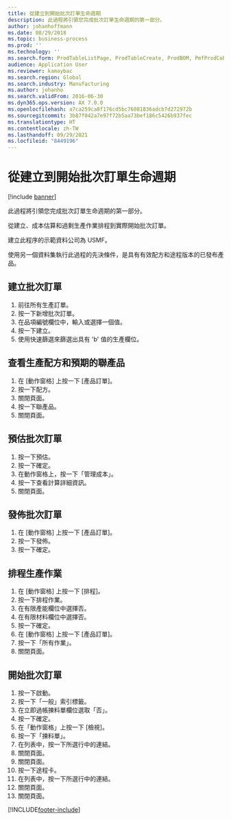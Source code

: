 ```yaml
---
title: 從建立到開始批次訂單生命週期
description: 此過程將引領您完成批次訂單生命週期的第一部分。
author: johanhoffmann
ms.date: 08/29/2018
ms.topic: business-process
ms.prod: ''
ms.technology: ''
ms.search.form: ProdTableListPage, ProdTableCreate, ProdBOM, PmfProdCoBy, ProdParmCostEstimation, ProdCalcTrans, ProdParmRelease, ProdSchedule, ProdRouteJob, ProdParmStartUp, ProdJournalTransBOM, ProdJournalTransRoute
audience: Application User
ms.reviewer: kamaybac
ms.search.region: Global
ms.search.industry: Manufacturing
ms.author: johanho
ms.search.validFrom: 2016-06-30
ms.dyn365.ops.version: AX 7.0.0
ms.openlocfilehash: a7ca259ca8f176cd5bc76081836adcb7d272972b
ms.sourcegitcommit: 3b87f042a7e97f72b5aa73bef186c5426b937fec
ms.translationtype: HT
ms.contentlocale: zh-TW
ms.lasthandoff: 09/29/2021
ms.locfileid: "8449196"
---
```

# <a name="batch-order-lifecycle-from-create-to-start"></a>從建立到開始批次訂單生命週期

[!include [banner](../../includes/banner.md)]

此過程將引領您完成批次訂單生命週期的第一部分。

從建立、成本估算和過剩生產作業排程到實際開始批次訂單。



建立此程序的示範資料公司為 USMF。 



使用另一個資料集執行此過程的先決條件，是具有有效配方和途程版本的已發布產品。


## <a name="create-a-batch-order"></a>建立批次訂單
1. 前往所有生產訂單。
2. 按一下新增批次訂單。
3. 在品項編號欄位中，輸入或選擇一個值。
4. 按一下建立。
5. 使用快速篩選來篩選出具有 'b' 值的生產欄位。

## <a name="view-production-formula-and-expected-co-products"></a>查看生產配方和預期的聯產品
1. 在 [動作窗格] 上按一下 [產品訂單]。
2. 按一下配方。
3. 關閉頁面。
4. 按一下聯產品。
5. 關閉頁面。

## <a name="estimate-the-batch-order"></a>預估批次訂單
1. 按一下預估。
2. 按一下確定。
3. 在動作窗格上，按一下「管理成本」。
4. 按一下查看計算詳細資訊。
5. 關閉頁面。

## <a name="release-the-batch-order"></a>發佈批次訂單
1. 在 [動作窗格] 上按一下 [產品訂單]。
2. 按一下發佈。
3. 按一下確定。

## <a name="schedule-production-jobs"></a>排程生產作業
1. 在 [動作窗格] 上按一下 [排程]。
2. 按一下排程作業。
3. 在有限產能欄位中選擇否。
4. 在有限材料欄位中選擇否。
5. 按一下確定。
6. 在 [動作窗格] 上按一下 [產品訂單]。
7. 按一下「所有作業」。
8. 關閉頁面。

## <a name="start-the-batch-order"></a>開始批次訂單
1. 按一下啟動。
2. 按一下「一般」索引標籤。
3. 在立即過帳揀料單欄位選取「否」。
4. 按一下確定。
5. 在「動作窗格」上按一下 [檢視]。
6. 按一下「揀料單」。
7. 在列表中，按一下所選行中的連結。
8. 關閉頁面。
9. 關閉頁面。
10. 按一下途程卡。
11. 在列表中，按一下所選行中的連結。
12. 關閉頁面。
13. 關閉頁面。



[!INCLUDE[footer-include](../../../includes/footer-banner.md)]